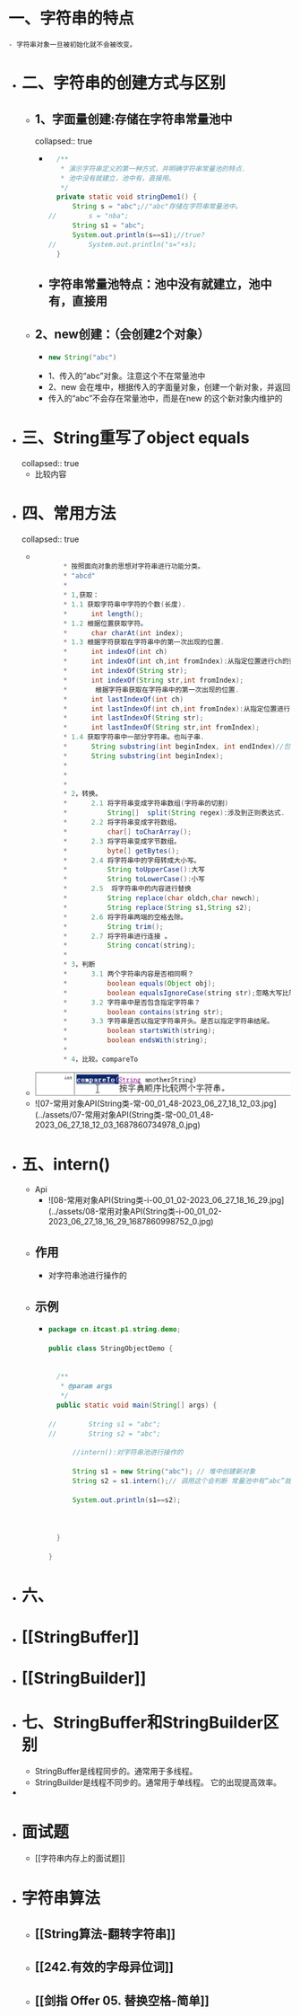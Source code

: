 # 一、字符串的特点
	- 字符串对象一旦被初始化就不会被改变。
- # 二、字符串的创建方式与区别
	- ## 1、字面量创建:存储在字符串常量池中
	  collapsed:: true
		- ```java
		  	/**
		  	 * 演示字符串定义的第一种方式，并明确字符串常量池的特点.
		  	 * 池中没有就建立，池中有，直接用。
		  	 */
		  	private static void stringDemo1() {
		  		String s = "abc";//"abc"存储在字符串常量池中。
		  //		s = "nba";
		  		String s1 = "abc";		
		  		System.out.println(s==s1);//true?
		  //		System.out.println("s="+s);
		  	}
		  ```
		- ## 字符串常量池特点：池中没有就建立，池中有，直接用
	- ## 2、new创建：（会创建2个对象）
		- ```java
		  new String("abc")
		  ```
		- 1、传入的“abc”对象。注意这个不在常量池中
		- 2、new 会在堆中，根据传入的字面量对象，创建一个新对象，并返回
		- 传入的“abc”不会存在常量池中，而是在new 的这个新对象内维护的
- # 三、String重写了object equals
  collapsed:: true
	- 比较内容
- # 四、常用方法
  collapsed:: true
	- ```java
	  
	  		 * 按照面向对象的思想对字符串进行功能分类。
	  		 * "abcd"
	  		 * 
	  		 * 1,获取：
	  		 * 1.1 获取字符串中字符的个数(长度).
	  		 * 		int length();
	  		 * 1.2 根据位置获取字符。
	  		 * 		char charAt(int index);
	  		 * 1.3 根据字符获取在字符串中的第一次出现的位置.
	  		 * 		int indexOf(int ch)
	  		 * 		int indexOf(int ch,int fromIndex):从指定位置进行ch的查找第一次出现位置 
	  		 * 		int indexOf(String str);
	  		 * 		int indexOf(String str,int fromIndex);
	  		 * 		 根据字符串获取在字符串中的第一次出现的位置.
	  		 * 		int lastIndexOf(int ch)
	  		 * 		int lastIndexOf(int ch,int fromIndex):从指定位置进行ch的查找第一次出现位置 
	  		 * 		int lastIndexOf(String str);
	  		 * 		int lastIndexOf(String str,int fromIndex);
	  		 * 1.4 获取字符串中一部分字符串。也叫子串.
	  		 * 		String substring(int beginIndex, int endIndex)//包含begin 不包含end 。
	  		 * 		String substring(int beginIndex);
	  		 * 		
	  		 * 
	  		 * 
	  		 * 2，转换。
	  		 * 		2.1 将字符串变成字符串数组(字符串的切割)
	  		 * 			String[]  split(String regex):涉及到正则表达式.
	  		 * 		2.2 将字符串变成字符数组。
	  		 * 			char[] toCharArray();
	  		 * 		2.3 将字符串变成字节数组。
	  		 * 			byte[] getBytes();
	  		 * 		2.4 将字符串中的字母转成大小写。
	  		 * 			String toUpperCase():大写
	  		 * 			String toLowerCase():小写
	  		 *		2.5  将字符串中的内容进行替换
	  		 *			String replace(char oldch,char newch);
	  		 * 			String replace(String s1,String s2);
	  		 * 		2.6 将字符串两端的空格去除。
	  		 * 			String trim();
	  		 * 		2.7 将字符串进行连接 。
	  		 * 			String concat(string);
	  		 * 
	  		 * 3，判断
	  		 * 		3.1 两个字符串内容是否相同啊？
	  		 * 			boolean equals(Object obj);
	  		 * 			boolean equalsIgnoreCase(string str);忽略大写比较字符串内容。
	  		 * 		3.2 字符串中是否包含指定字符串？
	  		 * 			boolean contains(string str);
	  		 * 		3.3 字符串是否以指定字符串开头。是否以指定字符串结尾。
	  		 * 			boolean startsWith(string);
	  		 * 			boolean endsWith(string);
	  		 * 		
	  		 * 4，比较。compareTo
	  ```
	- ![image.png](../assets/image_1687860697551_0.png)
	- ![07-常用对象API(String类-常-00_01_48-2023_06_27_18_12_03.jpg](../assets/07-常用对象API(String类-常-00_01_48-2023_06_27_18_12_03_1687860734978_0.jpg)
- # 五、intern()
	- Api
		- ![08-常用对象API(String类-i-00_01_02-2023_06_27_18_16_29.jpg](../assets/08-常用对象API(String类-i-00_01_02-2023_06_27_18_16_29_1687860998752_0.jpg)
	- ## 作用
		- 对字符串池进行操作的
	- ## 示例
		- ```java
		  package cn.itcast.p1.string.demo;
		  
		  public class StringObjectDemo {
		  
		  
		  	/**
		  	 * @param args
		  	 */
		  	public static void main(String[] args) {
		  
		  //		String s1 = "abc";
		  //		String s2 = "abc";
		  		
		  		//intern():对字符串池进行操作的 
		  		
		  		String s1 = new String("abc"); // 堆中创建新对象
		  		String s2 = s1.intern();// 调用这个会判断 常量池中有“abc”就会返回常量池中的引用，没有就会创建存在常量池中
		  		
		  		System.out.println(s1==s2);
		  		
		  		
		  		
		  	}
		  
		  }
		  
		  ```
- # 六、
- # [[StringBuffer]]
- # [[StringBuilder]]
- # 七、StringBuffer和StringBuilder区别
	- StringBuffer是线程同步的。通常用于多线程。
	- StringBuilder是线程不同步的。通常用于单线程。 它的出现提高效率。
-
- # 面试题
	- [[字符串内存上的面试题]]
- # 字符串算法
	- ## [[String算法-翻转字符串]]
	- ## [[242.有效的字母异位词]]
	- ## [[剑指 Offer 05. 替换空格-简单]]